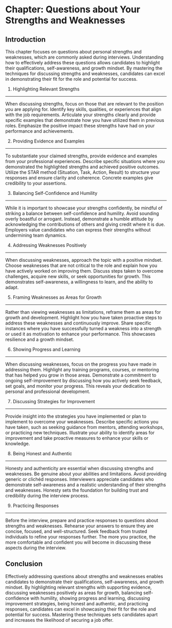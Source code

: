 Chapter: Questions about Your Strengths and Weaknesses
======================================================

Introduction
------------

This chapter focuses on questions about personal strengths and weaknesses, which are commonly asked during interviews. Understanding how to effectively address these questions allows candidates to highlight their qualifications, self-awareness, and growth mindset. By mastering the techniques for discussing strengths and weaknesses, candidates can excel in demonstrating their fit for the role and potential for success.

1. Highlighting Relevant Strengths
----------------------------------

When discussing strengths, focus on those that are relevant to the position you are applying for. Identify key skills, qualities, or experiences that align with the job requirements. Articulate your strengths clearly and provide specific examples that demonstrate how you have utilized them in previous roles. Emphasize the positive impact these strengths have had on your performance and achievements.

2. Providing Evidence and Examples
----------------------------------

To substantiate your claimed strengths, provide evidence and examples from your professional experiences. Describe specific situations where you demonstrated the highlighted strengths and achieved positive outcomes. Utilize the STAR method (Situation, Task, Action, Result) to structure your responses and ensure clarity and coherence. Concrete examples give credibility to your assertions.

3. Balancing Self-Confidence and Humility
-----------------------------------------

While it is important to showcase your strengths confidently, be mindful of striking a balance between self-confidence and humility. Avoid sounding overly boastful or arrogant. Instead, demonstrate a humble attitude by acknowledging the contributions of others and giving credit where it is due. Employers value candidates who can express their strengths without undermining team dynamics.

4. Addressing Weaknesses Positively
-----------------------------------

When discussing weaknesses, approach the topic with a positive mindset. Choose weaknesses that are not critical to the role and explain how you have actively worked on improving them. Discuss steps taken to overcome challenges, acquire new skills, or seek opportunities for growth. This demonstrates self-awareness, a willingness to learn, and the ability to adapt.

5. Framing Weaknesses as Areas for Growth
-----------------------------------------

Rather than viewing weaknesses as limitations, reframe them as areas for growth and development. Highlight how you have taken proactive steps to address these weaknesses and continuously improve. Share specific instances where you have successfully turned a weakness into a strength or used it as motivation to enhance your performance. This showcases resilience and a growth mindset.

6. Showing Progress and Learning
--------------------------------

When discussing weaknesses, focus on the progress you have made in addressing them. Highlight any training programs, courses, or mentoring that has helped you grow in those areas. Demonstrate a commitment to ongoing self-improvement by discussing how you actively seek feedback, set goals, and monitor your progress. This reveals your dedication to personal and professional development.

7. Discussing Strategies for Improvement
----------------------------------------

Provide insight into the strategies you have implemented or plan to implement to overcome your weaknesses. Describe specific actions you have taken, such as seeking guidance from mentors, attending workshops, or practicing new techniques. Illustrate your ability to identify areas for improvement and take proactive measures to enhance your skills or knowledge.

8. Being Honest and Authentic
-----------------------------

Honesty and authenticity are essential when discussing strengths and weaknesses. Be genuine about your abilities and limitations. Avoid providing generic or clichéd responses. Interviewers appreciate candidates who demonstrate self-awareness and a realistic understanding of their strengths and weaknesses. Honesty sets the foundation for building trust and credibility during the interview process.

9. Practicing Responses
-----------------------

Before the interview, prepare and practice responses to questions about strengths and weaknesses. Rehearse your answers to ensure they are concise, focused, and well-structured. Seek feedback from trusted individuals to refine your responses further. The more you practice, the more comfortable and confident you will become in discussing these aspects during the interview.

Conclusion
----------

Effectively addressing questions about strengths and weaknesses enables candidates to demonstrate their qualifications, self-awareness, and growth mindset. By highlighting relevant strengths with supporting evidence, discussing weaknesses positively as areas for growth, balancing self-confidence with humility, showing progress and learning, discussing improvement strategies, being honest and authentic, and practicing responses, candidates can excel in showcasing their fit for the role and potential for success. Mastering these techniques sets candidates apart and increases the likelihood of securing a job offer.
